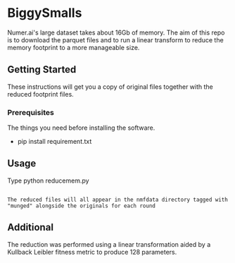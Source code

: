 # BiggySmalls

Numer.ai's large dataset takes about 16Gb of memory.  The aim of this repo is to download the parquet files and to run a linear transform to reduce the memory footprint to a more manageable size.

## Getting Started

These instructions will get you a copy of original files together with the reduced footprint files.

### Prerequisites

The things you need before installing the software.

* pip install requirement.txt

## Usage

Type python reducemem.py

```

The reduced files will all appear in the nmfdata directory tagged with "munged" alongside the originals for each round

```

## Additional

The reduction was performed using a linear transformation aided by a Kullback Leibler fitness metric to produce 128 parameters. 

